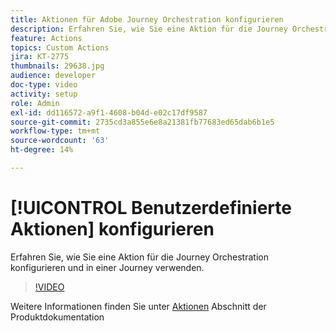 ```yaml
---
title: Aktionen für Adobe Journey Orchestration konfigurieren
description: Erfahren Sie, wie Sie eine Aktion für die Journey Orchestration konfigurieren und in einer Journey verwenden.
feature: Actions
topics: Custom Actions
jira: KT-2775
thumbnails: 29638.jpg
audience: developer
doc-type: video
activity: setup
role: Admin
exl-id: dd116572-a9f1-4608-b04d-e02c17df9587
source-git-commit: 2735cd3a855e6e8a21381fb77683ed65dab6b1e5
workflow-type: tm+mt
source-wordcount: '63'
ht-degree: 14%

---
```


# [!UICONTROL Benutzerdefinierte Aktionen] konfigurieren

Erfahren Sie, wie Sie eine Aktion für die Journey Orchestration konfigurieren und in einer Journey verwenden.

>[!VIDEO](https://video.tv.adobe.com/v/29638?quality=12&learn=on)

Weitere Informationen finden Sie unter [Aktionen](https://experienceleague.adobe.com/docs/journeys/using/action-journeys/action.html?lang=en) Abschnitt der Produktdokumentation
